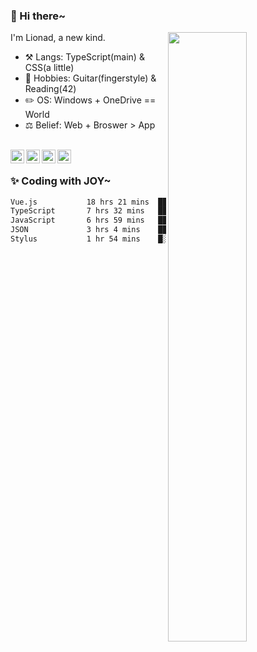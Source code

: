 ### 👋 Hi there~

[<img align="right" width="50%" src="https://github-readme-stats.vercel.app/api?username=Lionad-Morotar&show_icons=true">](https://metrics.lecoq.io/Lionad-Morotar?template=classic)

I'm Lionad, a new kind.

- ⚒️ Langs: TypeScript(main) & CSS(a little)
- 🎨 Hobbies: Guitar(fingerstyle) & Reading(42)
- ✏️ OS: Windows + OneDrive == World
- ⚖️ Belief: Web + Broswer > App

<br />

<a href="https://www.lionad.art">
  <img align="left" alt="lionad-art" width="22px" src="https://cdn.jsdelivr.net/npm/simple-icons@3.1.0/icons/wordpress.svg" />
</a>
<a href="#1806234223">
  <img align="left" alt="1806234223" width="22px" src="https://cdn.jsdelivr.net/npm/simple-icons@3.1.0/icons/tencentqq.svg" />
</a>
<a href="https://www.zhihu.com/people/Lionad">
  <img align="left" alt="132yse" width="22px" src="https://cdn.jsdelivr.net/npm/simple-icons@3.1.0/icons/zhihu.svg" />
</a>
<a href="https://github.com/Lionad-Morotar">
  <img align="left" alt="yisar" width="22px" src="https://cdn.jsdelivr.net/npm/simple-icons@3.1.0/icons/github.svg" />
</a>

<br />

### ✨ Coding with JOY~

<!--START_SECTION:waka-->

```txt
Vue.js           18 hrs 21 mins  ███████████░░░░░░░░░░░░░░   43.93 %
TypeScript       7 hrs 32 mins   ████▓░░░░░░░░░░░░░░░░░░░░   18.04 %
JavaScript       6 hrs 59 mins   ████▒░░░░░░░░░░░░░░░░░░░░   16.73 %
JSON             3 hrs 4 mins    ██░░░░░░░░░░░░░░░░░░░░░░░   07.38 %
Stylus           1 hr 54 mins    █░░░░░░░░░░░░░░░░░░░░░░░░   04.55 %
```

<!--END_SECTION:waka-->
